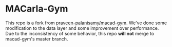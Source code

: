 # MACarla-Gym

This repo is a fork from [praveen-palanisamy/macad-gym](https://github.com/praveen-palanisamy/macad-gym). We've done some modification to the data layer and some improvement over performance. Due to the inconsistency of some behavior, this repo **will not** merge to macad-gym's master branch. 